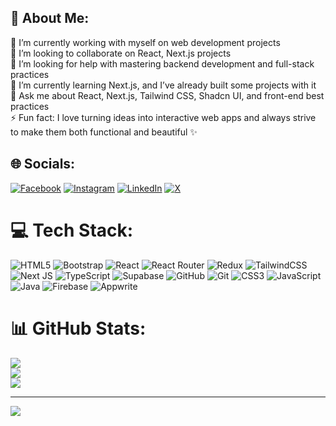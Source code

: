 
## 💫 About Me: <br>
🚀 I’m currently working with myself on web development projects <br>
👯 I’m looking to collaborate on React, Next.js projects <br>
🤝 I’m looking for help with mastering backend development and full-stack practices <br>
🌱 I’m currently learning Next.js, and I’ve already built some projects with it <br>
💬 Ask me about React, Next.js, Tailwind CSS, Shadcn UI, and front-end best practices <br>
⚡ Fun fact: I love turning ideas into interactive web apps and always strive to make them both functional and beautiful ✨


## 🌐 Socials:
[![Facebook](https://img.shields.io/badge/Facebook-%231877F2.svg?logo=Facebook&logoColor=white)](https://www.facebook.com/mirwais.sanaye?mibextid=ZbWKwL) 
[![Instagram](https://img.shields.io/badge/Instagram-%23E4405F.svg?logo=Instagram&logoColor=white)](https://www.instagram.com/mirwais_sanaie/profilecard/?igsh=MWFzbDh6aWo5Y3pmdQ==) 
[![LinkedIn](https://img.shields.io/badge/LinkedIn-%230077B5.svg?logo=linkedin&logoColor=white)](https://www.linkedin.com/in/mirwais-sanaie-2a5760292) 
[![X](https://img.shields.io/badge/X-black.svg?logo=X&logoColor=white)](https://x.com/MirwaisSan98138?t=u-EuFsb3vFKpH23G-xmMbA&s=09) 

# 💻 Tech Stack:
![HTML5](https://img.shields.io/badge/html5-%23E34F26.svg?style=for-the-badge&logo=html5&logoColor=white) 
![Bootstrap](https://img.shields.io/badge/bootstrap-%238511FA.svg?style=for-the-badge&logo=bootstrap&logoColor=white) 
![React](https://img.shields.io/badge/react-%2320232a.svg?style=for-the-badge&logo=react&logoColor=%2361DAFB) 
![React Router](https://img.shields.io/badge/React_Router-CA4245?style=for-the-badge&logo=react-router&logoColor=white) 
![Redux](https://img.shields.io/badge/redux-%23593d88.svg?style=for-the-badge&logo=redux&logoColor=white) 
![TailwindCSS](https://img.shields.io/badge/tailwindcss-%2338B2AC.svg?style=for-the-badge&logo=tailwind-css&logoColor=white) 
![Next JS](https://img.shields.io/badge/next.js-000000?style=for-the-badge&logo=nextdotjs&logoColor=white)
![TypeScript](https://img.shields.io/badge/typescript-%23007ACC.svg?style=for-the-badge&logo=typescript&logoColor=white)
![Supabase](https://img.shields.io/badge/supabase-3ECF8E?style=for-the-badge&logo=supabase&logoColor=white)
![GitHub](https://img.shields.io/badge/github-%23121011.svg?style=for-the-badge&logo=github&logoColor=white) 
![Git](https://img.shields.io/badge/git-%23F05033.svg?style=for-the-badge&logo=git&logoColor=white) 
![CSS3](https://img.shields.io/badge/css3-%231572B6.svg?style=for-the-badge&logo=css3&logoColor=white) 
![JavaScript](https://img.shields.io/badge/javascript-%23323330.svg?style=for-the-badge&logo=javascript&logoColor=%23F7DF1E) 
![Java](https://img.shields.io/badge/java-%23ED8B00.svg?style=for-the-badge&logo=openjdk&logoColor=white) 
![Firebase](https://img.shields.io/badge/firebase-%23039BE5.svg?style=for-the-badge&logo=firebase) 
![Appwrite](https://img.shields.io/badge/appwrite-%23F24E1E.svg?style=for-the-badge&logo=appwrite&logoColor=white) 



# 📊 GitHub Stats:
![](https://github-readme-stats.vercel.app/api?username=mirwais-sanaie&theme=dark&hide_border=false&include_all_commits=false&count_private=false)<br/>
![](https://github-readme-streak-stats.herokuapp.com/?user=mirwais-sanaie&theme=dark&hide_border=false)<br/>
![](https://github-readme-stats.vercel.app/api/top-langs/?username=mirwais-sanaie&theme=dark&hide_border=false&include_all_commits=false&count_private=false&layout=compact)


---
[![](https://visitcount.itsvg.in/api?id=mirwais-sanaie&icon=0&color=0)](https://visitcount.itsvg.in)

<!-- Proudly created with GPRM ( https://gprm.itsvg.in ) -->
